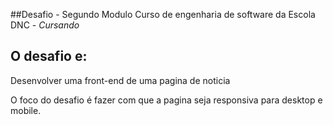 ##Desafio - Segundo Modulo
Curso de engenharia de software da Escola DNC - *Cursando*

## O desafio e:

Desenvolver uma front-end de uma pagina de noticia

O foco do desafio é fazer com que a pagina seja responsiva para desktop e mobile.